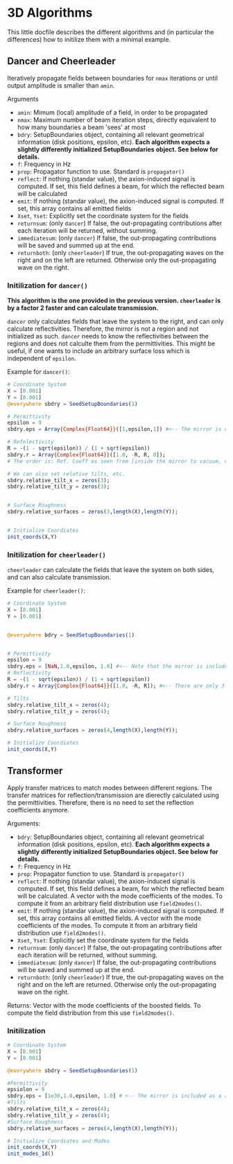 # 3D Algorithms
This little docfile describes the different algorithms and (in particular the differences) how to initilize them with a minimal example.

## Dancer and Cheerleader
Iteratively propagate fields between boundaries for `nmax` iterations or until output amplitude is smaller than `amin`.

Arguments
* `amin`:           Mimum (local) amplitude of a field, in order to be propagated
* `nmax`:           Maximum number of beam iteration steps, directly equivalent to how many boundaries a beam 'sees' at most
* `bdry`:           SetupBoundaries object, containing all relevant geometrical information (disk positions, epsilon, etc). **Each algorithm expects a slightly differently initialized SetupBoundaries object. See below for details.**
* `f`:              Frequency in Hz
* `prop`:           Propagator function to use. Standard is `propagator()`
* `reflect`:        If nothing (standar value), the axion-induced signal is computed.
                    If set, this field defines a beam, for which the reflected beam will be calculated
* `emit`:           If nothing (standar value), the axion-induced signal is computed.
                    If set, this array contains all emitted fields
* `Xset`, `Yset`:   Explicitly set the coordinate system for the fields
* `returnsum`:      (only `dancer`) If false, the out-propagating contributions after each iteration will be returned, without summing.
* `immediatesum`:   (only `dancer`) If false, the out-propagating contributions will be saved and summed up at the end.
* `returnboth`:     (only `cheerleader`) If true, the out-propagating waves on the right and on the left are returned. Otherwise only the out-propagating wave on the right.

### Initilization for `dancer()`
**This algorithm is the one provided in the previous version. `cheerleader` is by a factor 2 faster and can calculate transmission.**

`dancer` only calculates fields that leave the system to the right, and can only calculate reflectivities. Therefore, the mirror is not a region and not initialized as such.
`dancer` needs to know the reflectivities between the regions and does not calculte them from the permittivities. This might be useful, if one wants to include an arbitrary surface loss which is independent of `epsilon`.

Example for `dancer()`:
```julia
# Coordinate System
X = [0.001]
Y = [0.001]
@everywhere sbdry = SeedSetupBoundaries(1)

# Permittivity
epsilon = 9
sbdry.eps = Array{Complex{Float64}}([1,epsilon,1]) #<-- The mirror is not included as a region

# Refelectivity
R = -(1 - sqrt(epsilon)) / (1 + sqrt(epsilon))
sbdry.r = Array{Complex{Float64}}([1.0, -R, R, 0]);
# The order is: Ref. Coeff as seen from [inside the mirror to vacuum, vacuum to disk, disk to vacuum, vacuum to receiver (should be 0)]

# We can also set relative tilts, etc.
sbdry.relative_tilt_x = zeros(3);
sbdry.relative_tilt_y = zeros(3);


# Surface Roughness
sbdry.relative_surfaces = zeros(3,length(X),length(Y));


# Initialize Coordiates
init_coords(X,Y)
```

### Initilization for `cheerleader()`
`cheerleader` can calculate the fields that leave the system on both sides, and can also calculate transmission.

Example for `cheerleader()`:
```julia
# Coordinate System
X = [0.001]
Y = [0.001]


@everywhere bdry = SeedSetupBoundaries(1)


# Permittivity
epsilon = 9
sbdry.eps = [NaN,1.0,epsilon, 1.0] #<-- Note that the mirror is included with a NaN, but we have 4 regions
# Reflectivity
R = -(1 - sqrt(epsilon)) / (1 + sqrt(epsilon))
sbdry.r = Array{Complex{Float64}}([1.0, -R, R]); #<-- There are only 3 boundaries between regions, so 3 reflectivities

# Tilts
sbdry.relative_tilt_x = zeros(4);
sbdry.relative_tilt_y = zeros(4);

# Surface Roughness
sbdry.relative_surfaces = zeros(4,length(X),length(Y));

# Initialize Coordiates
init_coords(X,Y)
```


## Transformer
Apply transfer matrices to match modes between different regions.
The transfer matrices for reflection/transmission are dierectly calculated using the permittivities. Therefore, there is no need to set the reflection coefficients anymore.

Arguments:
* `bdry`:           SetupBoundaries object, containing all relevant geometrical information (disk positions, epsilon, etc). **Each algorithm expects a slightly differently initialized SetupBoundaries object. See below for details.**
* `f`:              Frequency in Hz
* `prop`:           Propagator function to use. Standard is `propagator()`
* `reflect`:        If nothing (standar value), the axion-induced signal is computed.
                    If set, this field defines a beam, for which the reflected beam will be calculated.
                    A vector with the mode coefficients of the modes. To compute it from an arbitrary field distribution use `field2modes()`.
* `emit`:           If nothing (standar value), the axion-induced signal is computed.
                    If set, this array contains all emitted fields.
                    A vector with the mode coefficients of the modes. To compute it from an arbitrary field distribution use `field2modes()`.
* `Xset`, `Yset`:   Explicitly set the coordinate system for the fields
* `returnsum`:      (only `dancer`) If false, the out-propagating contributions after each iteration will be returned, without summing.
* `immediatesum`:   (only `dancer`) If false, the out-propagating contributions will be saved and summed up at the end.
* `returnboth`:     (only `cheerleader`) If true, the out-propagating waves on the right and on the left are returned. Otherwise only the out-propagating wave on the right.

Returns:
Vector with the mode coefficients of the boosted fields. To compute the field distribution from this use `field2modes()`.

### Initilization
```julia
# Coordinate System
X = [0.001]
Y = [0.001]

@everywhere sbdry = SeedSetupBoundaries(1)

#Permittivity
epsiolon = 9
sbdry.eps = [1e30,1.0,epsilon, 1.0] # <-- The mirror is included as a region with high permittivity
#Tilts
sbdry.relative_tilt_x = zeros(4);
sbdry.relative_tilt_y = zeros(4);
#Surface Roughness
sbdry.relative_surfaces = zeros(4,length(X),length(Y));

# Initialize Coordiates and Modes
init_coords(X,Y)
init_modes_1d()
```
